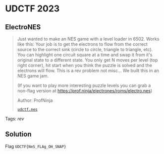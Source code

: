 # UDCTF 2023

## ElectroNES

> Just wanted to make an NES game with a level loader in 6502. Works like this: Your job is to get the electrons to flow from the correct source to the correct sink (circle to circle, triangle to triangle, etc). You can highlight one circuit square at a time and swap it from it's original state to a different state. You only get N moves per level (top right corner), hit start when you think the puzzle is solved and the electrons will flow. This is a rev problem not misc... We built this in an NES game jam.
> 
> (If you want to play more interesting puzzle levels you can grab a non-flag version at https://prof.ninja/electrones/roms/electro.nes)
>
>  Author: ProfNinja
>
> [`udctf.nes`](udctf.nes)

Tags: _rev_

## Solution

Flag `UDCTF{NeS_FLAg_OH_SNAP}`